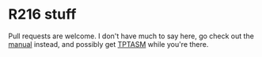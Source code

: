 # R216 stuff

Pull requests are welcome. I don't have much to say here, go check out the
[manual][000] instead, and possibly get [TPTASM][001] while you're there.

[000]: https://trigraph.net/powdertoy/R216/manual.md
	"R216 Manual and Instruction Reference"

[001]: https://github.com/LBPHacker/tptasm
    "TPTASM on GitHub"
